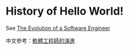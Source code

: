 # History of Hello World!

See [The Evolution of a Software Engineer](https://medium.com/@webseanhickey/the-evolution-of-a-software-engineer-db854689243)

中文參考：[軟體工程師的演進](https://kheresy.wordpress.com/2014/06/09/%E8%BB%9F%E9%AB%94%E5%B7%A5%E7%A8%8B%E5%B8%AB%E7%9A%84%E6%BC%94%E9%80%B2/)
